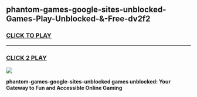 
## phantom-games-google-sites-unblocked-Games-Play-Unblocked-&-Free-dv2f2
<h3>
<a href="https://premium76.site?title=phantom-games-google-sites-unblocked&ref=24A">CLICK TO PLAY</a></h3>
<hr>

<h3>
<a href="https://premium76.site?title=phantom-games-google-sites-unblocked&ref=24A">CLICK 2 PLAY</a>
  
</h3>

<a href="https://premium76.site?title=phantom-games-google-sites-unblocked&ref=24A"><img src="https://clearcache.store/games.png"></a>


**phantom-games-google-sites-unblocked games unblocked: Your Gateway to Fun and Accessible Online Gaming**
